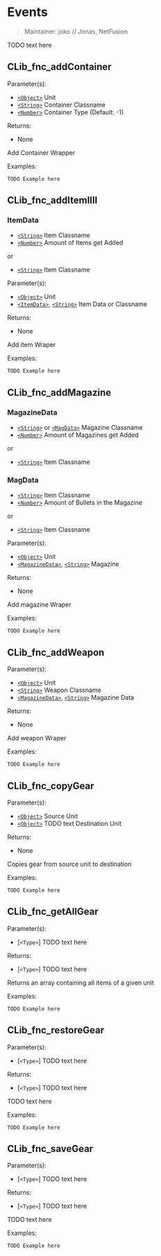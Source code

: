 # Events

> Maintainer: joko // Jonas, NetFusion

TODO text here

## CLib_fnc_addContainer

Parameter(s):
* [`<Object>`] Unit
* [`<String>`] Container Classname
* [`<Number>`] Container Type (Default: -1)

Returns:
* None

Add Container Wrapper

Examples:

```sqf
TODO Example here
```

## CLib_fnc_addItemIIII

### ItemData
* [`<String>`] Item Classname
* [`<Number>`] Amount of Items get Added  

or  

* [`<String>`] Item Classname

Parameter(s):
* [`<Object>`] Unit
* [`<ItemData>`], [`<String>`] Item Data or Classname

Returns:
* None

Add item Wraper

Examples:

```sqf
TODO Example here
```

## CLib_fnc_addMagazine

### MagazineData
* [`<String>`] or [`<MagData>`] Magazine Classname
* [`<Number>`] Amount of Magazines get Added  

or  

* [`<String>`] Item Classname

### MagData
* [`<String>`] Item Classname
* [`<Number>`] Amount of Bullets in the Magazine  

or  

* [`<String>`] Item Classname

Parameter(s):
* [`<Object>`] Unit
* [`<MagazineData>`], [`<String>`] Magazine

Returns:
* None

Add magazine Wraper

Examples:

```sqf
TODO Example here
```

## CLib_fnc_addWeapon

Parameter(s):
* [`<Object>`] Unit
* [`<String>`] Weapon Classname
* [`<MagazineData>`], [`<String>`] Magazine Data

Returns:
* None

Add weapon Wraper

Examples:

```sqf
TODO Example here
```

## CLib_fnc_copyGear

Parameter(s):
* [`<Object>`] Source Unit
* [`<Object>`] TODO text Destination Unit

Returns:
* None

Copies gear from source unit to destination

Examples:

```sqf
TODO Example here
```

## CLib_fnc_getAllGear

Parameter(s):
* [`<Type>`] TODO text here

Returns:
* [`<Type>`] TODO text here

Returns an array containing all items of a given unit

Examples:

```sqf
TODO Example here
```

## CLib_fnc_restoreGear

Parameter(s):
* [`<Type>`] TODO text here

Returns:
* [`<Type>`] TODO text here

TODO text here

Examples:

```sqf
TODO Example here
```

## CLib_fnc_saveGear

Parameter(s):
* [`<Type>`] TODO text here

Returns:
* [`<Type>`] TODO text here

TODO text here

Examples:

```sqf
TODO Example here
```

[`<Control>`]: https://community.bistudio.com/wiki/Control
[`<Anything>`]: https://community.bistudio.com/wiki/Anything
[`<Config>`]: https://community.bistudio.com/wiki/Config
[`<Object>`]: https://community.bistudio.com/wiki/Object
[`<String>`]: https://community.bistudio.com/wiki/String
[`<Number>`]: https://community.bistudio.com/wiki/Number
[`<Array>`]: https://community.bistudio.com/wiki/Array
[`<Position>`]: https://community.bistudio.com/wiki/Position
[`<Color>`]: https://community.bistudio.com/wiki/Color
[`<Boolean>`]: https://community.bistudio.com/wiki/Boolean
[`<Code>`]: https://community.bistudio.com/wiki/Code
[`<Group>`]: https://community.bistudio.com/wiki/Group
[`<Location>`]: https://community.bistudio.com/wiki/Location
[`<ItemData>`]: #ItemData
[`<MagData>`]: #MagData
[`<MagazineData>`]: #MagazineData
